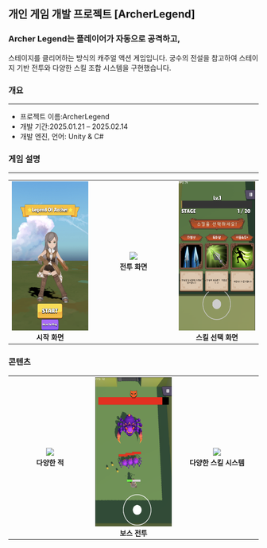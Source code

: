 ## 개인 게임 개발 프로젝트 [ArcherLegend]
### Archer Legend는 플레이어가 자동으로 공격하고, 
스테이지를 클리어하는 방식의 캐주얼 액션 게임입니다.
궁수의 전설을 참고하여 스테이지 기반 전투와 다양한 스킬 조합 시스템을 구현했습니다.

### 개요
* * *
- 프로젝트 이름:ArcherLegend
- 개발 기간:2025.01.21 – 2025.02.14  
- 개발 엔진, 언어: Unity & C#  

### 게임 설명
* * *

<table>
  <tr>
    <td align="center" width="33%">
      <img src="Assets/ArcherPic3.png" height="300px"><br>
      <b>시작 화면</b>
    </td>
    <td align="center" width="33%">
      <img src="Assets/ArcherPic4.png" height="300px"><br>
      <b>전투 화면</b>
    </td>
    <td align="center" width="33%">
      <img src="Assets/ArcherPic2.png" height="300px"><br>
      <b>스킬 선택 화면</b>
    </td>
  </tr>
</table>

### 콘텐츠

<table>
  <tr>
    <td align="center" width="33%">
      <img src="Assets/ArcherPic5.png" height="300px"><br>
      <b>다양한 적</b>
    </td>
    <td align="center" width="33%">
      <img src="Assets/ArcherPic1.png" height="300px"><br>
      <b>보스 전투</b>
    </td>
    <td align="center" width="33%">
      <img src="Assets/ArcherPic6.png" height="300px"><br>
      <b>다양한 스킬 시스템</b>
    </td>
  </tr>
</table>







